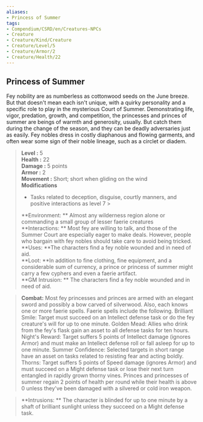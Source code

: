 ```yaml
---
aliases:
- Princess of Summer
tags:
- Compendium/CSRD/en/Creatures-NPCs
- Creature
- Creature/Kind/Creature
- Creature/Level/5
- Creature/Armor/2
- Creature/Health/22
---
```


  
## Princess of Summer  
Fey nobility are as numberless as cottonwood seeds on the June breeze. But that doesn't mean each isn't unique, with a quirky personality and a specific role to play in the mysterious Court of Summer. Demonstrating life, vigor, predation, growth, and competition, the princesses and princes of summer are beings of warmth and generosity, usually. But catch them during the change of the season, and they can be deadly adversaries just as easily. Fey nobles dress in costly diaphanous and flowing garments, and often wear some sign of their noble lineage, such as a circlet or diadem.  

  
> **Level :** 5  
> **Health :** 22  
> **Damage :** 5 points  
> **Armor :** 2  
> **Movement :** Short; short when gliding on the wind  
> **Modifications**  
>- Tasks related to deception, disguise, courtly manners, and positive interactions as level 7 >
>  
> **Environment: ** Almost any wilderness region alone or commanding a small group of lesser faerie creatures  
> **Interactions: ** Most fey are willing to talk, and those of the Summer Court are especially eager to make deals. However, people who bargain with fey nobles should take care to avoid being tricked.  
> **Uses: **The characters find a fey noble wounded and in need of aid.  
> **Loot: **In addition to fine clothing, fine equipment, and a considerable sum of currency, a prince or princess of summer might carry a few cyphers and even a faerie artifact.  
> **GM Intrusion: ** The characters find a fey noble wounded and in need of aid.  

> **Combat:** 
> Most fey princesses and princes are armed with an elegant sword and possibly a bow carved of silverwood. Also, each knows one or more faerie spells. Faerie spells include the following.
Brilliant Smile: Target must succeed on an Intellect defense task or do the fey creature's will for up to one minute.
Golden Mead: Allies who drink from the fey's flask gain an asset to all defense tasks for ten hours.
Night's Reward: Target suffers 5 points of Intellect damage (ignores Armor) and must make an Intellect defense roll or fall asleep for up to one minute.
Summer Confidence: Selected targets in short range have an asset on tasks related to resisting fear and acting boldly.
Thorns: Target suffers 5 points of Speed damage (ignores Armor) and must succeed on a Might defense task or lose their next turn entangled in rapidly grown thorny vines.
Princes and princesses of summer regain 2 points of health per round while their health is above 0 unless they've been damaged with a silvered or cold iron weapon.  
  

> **Intrusions: ** 
> The character is blinded for up to one minute by a shaft of brilliant sunlight unless they succeed on a Might defense task.  

